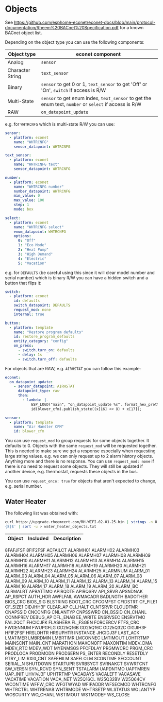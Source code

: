 # Objects

See <https://github.com/esphome-econet/econet-docs/blob/main/protocol-documentation/Rheem%20BACnet%20Specification.pdf> for a known BACnet object list.

Depending on the object type you can use the following components:

Object type | econet component
----------- | ---------
Analog      | `sensor`
Character String | `text_sensor`
Binary      | `sensor` to get 0 or 1, `text_sensor` to get 'Off' or 'On', `switch` if access is R/W
Multi-State | `sensor` to get enum index, `text_sensor` to get the enum text, `number` or `select` if access is R/W
RAW         | `on_datapoint_update`

e.g. for `WHTRCNFG` which is multi-state R/W you can use:

```yaml
sensor:
  - platform: econet
    name: "WHTRCNFG"
    sensor_datapoint: WHTRCNFG

text_sensor:
  - platform: econet
    name: "WHTRCNFG text"
    sensor_datapoint: WHTRCNFG

number:
  - platform: econet
    name: "WHTRCNFG number"
    number_datapoint: WHTRCNFG
    min_value: 0
    max_value: 100
    step: 1
    mode: box

select:
  - platform: econet
    name: "WHTRCNFG select"
    enum_datapoint: WHTRCNFG
    options:
      0: "Off"
      1: "Eco Mode"
      2: "Heat Pump"
      3: "High Demand"
      4: "Electric"
      5: "Vacation"
```

e.g. for `DEFAULTS` (be careful using this since it will clear model number and serial number) which is binary R/W you can have a hidden switch and a button that flips it:

```yaml
switch:
  - platform: econet
    id: defaults
    switch_datapoint: DEFAULTS
    request_mod: none
    internal: true

button:
  - platform: template
    name: "Restore program defaults"
    id: restore_program_defaults
    entity_category: "config"
    on_press:
      - switch.turn_on: defaults
      - delay: 1s
      - switch.turn_off: defaults
```

For objects that are RAW, e.g. `AIRHSTAT` you can follow this example:

```yaml
econet:
  on_datapoint_update:
    - sensor_datapoint: AIRHSTAT
      datapoint_type: raw
      then:
        - lambda: |-
            ESP_LOGD("main", "on_datapoint_update %s", format_hex_pretty(x).c_str());
            id(blower_cfm).publish_state((x[16] << 8) + x[17]);

sensor:
  - platform: template
    name: "Air Handler CFM"
    id: blower_cfm
```

You can use `request_mod` to group requests for some objects together. It defaults to 0. Objects with the same `request_mod` will be requested together. This is needed to make sure we get a response especially when requesting large string values. e.g. we can only request up to 2 alarm history objects. Anything more and there is no response. You can use `request_mod: none` if there is no need to request some objects. They will still be updated if another device, e.g. thermostat, requests these objects in the bus.

You can use `request_once: true` for objects that aren't expected to change, e.g. serial number.

## Water Heater

The following list was obtained with:
```bash
curl https://upgrade.rheemcert.com/RH-WIFI-02-01-25.bin | strings -n 8 | grep -E '^[_A-Z]
{8}$' | sort -u > water_heater_objects.txt
```

Object | Included | Description
------ | -------- | -----------
8FAFJFSF
8FIF2FSF
ACFAILCT
ALARMH01
ALARMH02
ALARMH03
ALARMH04
ALARMH05
ALARMH06
ALARMH07
ALARMH08
ALARMH09
ALARMH10
ALARMH11
ALARMH12
ALARMH13
ALARMH14
ALARMH15
ALARMH16
ALARMH17
ALARMH18
ALARMH19
ALARMH20
ALARMH21
ALARMH22
ALARMH23
ALARMH24
ALARMH25
ALARMNUM
ALARM_01
ALARM_03
ALARM_04
ALARM_05
ALARM_06
ALARM_07
ALARM_08
ALARM_09
ALARM_10
ALARM_11
ALARM_12
ALARM_13
ALARM_14
ALARM_15
ALARM_16
ALARM_17
ALARM_18
ALARM_19
ALARM_20
ALARM_BC
ALRMALRT
APBATTMO
APIRQDTE
APIRQSRV
API_SRVR
APSNDNAK
AP_RSPCT
AUTH_HDR
AWFLFAIL
AWMACADR
BADLNGTH
BADOTHER
BIOS_CRC
BIOS_SIG
BLSTRING
BOOT_CRC
CFCOMFST
CFIDSTRT
CF_FILE1
CF_SIZE1
CIDJHH3F
CLEAR_AP
CLI_HALT
CLNTSRVR
CLOUDTMR
CNAPSSID
CNCONFIG
CNLANTYP
CNPSSWRD
CN_BSSID
CN_CHANL
CONNPREV
DEBUG_AP
DFL_ENAB
EE_WRITE
ENSRVSEC
ENSRVTMO
FAIL2QCT
FHCICJFK
FLASHERA
FL_FSGEN
FORCERCV
FTFS_CRC
FWGENNUM
FWUPGFLG
GD25Q16B
GD25Q16C
GD25Q32C
GIGJIH3F
HFIF2FSF
HRSLOHTR
HRSUPHTR
INSTANCE
JHCIDJ3F
LAST_ACK
LMATIMER
LMBRDMIN
LMBRTIMR
LMCONNEC
LMTIMOUT
LOHTRTMP
MAINSCNT
MAIN_CNT
MARATHON
MAXONOFF
MAXONTIM
MDEV_DMA
MDEV_RTC
MDEV_WDT
MYENMSGS
PFCFDLAY
PRGMWCRC
PRGM_CRC
PRODLOCA
PRODMODN
PRODSERN
PS_ENTER
RECONDLY
RESETDLY
RTRY_LIM
RXI0_CNT
SAFEHILM
SAFELOLM
SCONTIME
SECCOUNT
SERIAL_N
SHUTDOWN
STARTUPR
SVRBSYCT
SVRNAKCT
SVWRTCNT
SW_VERSN
SYN_RCVD
SYN_SENT
TSTALARM
UAPDNTMO
UAPTMREN
UAP_INIT
UHVIVJ3F
UPHTRTMP
VACADAYS
VACALEFT
VACASAVE
VACATIME
VACATION
VACA_NET
W25Q16CL
W25Q32BV
W25Q64CV
WCONTIME
WFFW_CRC
WFGTWYAD
WFIPADDR
WFSECMOD
WHTRCNFG
WHTRCTRL
WHTRENAB
WHTRMODE
WHTRSETP
WLSTATUS
WOLANTYP
WOSCURTY
WO_CHANL
WSTIMOUT
WSTMODEF
WS_CLOSE
